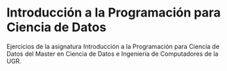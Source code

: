 # Introducción a la Programación para Ciencia de Datos

Ejercicios de la asignatura Introducción a la Programación para Ciencia de Datos del Master en Ciencia de Datos e Ingeniería de Computadores de la UGR.
